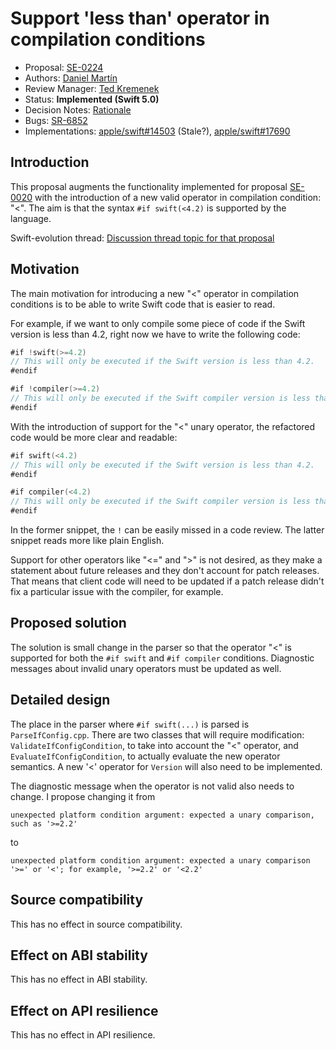 # Support 'less than' operator in compilation conditions

* Proposal: [SE-0224](0224-ifswift-lessthan-operator.md)
* Authors: [Daniel Martín](https://github.com/danielmartin)
* Review Manager: [Ted Kremenek](https://github.com/tkremenek)
* Status: **Implemented (Swift 5.0)**
* Decision Notes: [Rationale](https://forums.swift.org/t/se-0224-support-less-than-operator-in-compilation-conditions/15213/5)
* Bugs: [SR-6852](https://bugs.swift.org/browse/SR-6852)
* Implementations: [apple/swift#14503](https://github.com/apple/swift/pull/14503) (Stale?), [apple/swift#17690](https://github.com/apple/swift/pull/17960)

## Introduction

This proposal augments the functionality implemented for proposal
[SE-0020](https://github.com/apple/swift-evolution/blob/master/proposals/0020-if-swift-version.md)
with the introduction of a new valid operator in compilation
condition: "<". The aim is that the syntax `#if swift(<4.2)` is
supported by the language.

Swift-evolution thread: [Discussion thread topic for that proposal](https://forums.swift.org/t/support-for-more-operators-in-if-swift-build-configuration-option/14343)

## Motivation

The main motivation for introducing a new "<" operator in compilation
conditions is to be able to write Swift code that is easier to read.

For example, if we want to only compile some piece of code if the
Swift version is less than 4.2, right now we have to write the following
code:

```swift
#if !swift(>=4.2)
// This will only be executed if the Swift version is less than 4.2.
#endif

#if !compiler(>=4.2)
// This will only be executed if the Swift compiler version is less than 4.2.
#endif
```

With the introduction of support for the "<" unary operator, the
refactored code would be more clear and readable:

```swift
#if swift(<4.2)
// This will only be executed if the Swift version is less than 4.2.
#endif

#if compiler(<4.2)
// This will only be executed if the Swift compiler version is less than 4.2.
#endif
```

In the former snippet, the `!` can be easily missed in a code
review. The latter snippet reads more like plain English.

Support for other operators like "<=" and ">" is not desired, as they
make a statement about future releases and they don't account for
patch releases. That means that client code will need to be updated if
a patch release didn't fix a particular issue with the compiler, for
example.

## Proposed solution

The solution is small change in the parser so that the operator "<" is
supported for both the `#if swift` and `#if compiler` conditions. Diagnostic
messages about invalid unary operators must be updated as well.

## Detailed design

The place in the parser where `#if swift(...)` is parsed is
`ParseIfConfig.cpp`. There are two classes that will require
modification: `ValidateIfConfigCondition`, to take into account the
"<" operator, and `EvaluateIfConfigCondition`, to actually evaluate
the new operator semantics. A new '<' operator for `Version` will also
need to be implemented.

The diagnostic message when the operator is not valid also needs to
change. I propose changing it from

```
unexpected platform condition argument: expected a unary comparison, such as '>=2.2'
```

to

```
unexpected platform condition argument: expected a unary comparison '>=' or '<'; for example, '>=2.2' or '<2.2'
```

## Source compatibility

This has no effect in source compatibility.

## Effect on ABI stability

This has no effect in ABI stability.

## Effect on API resilience

This has no effect in API resilience.
